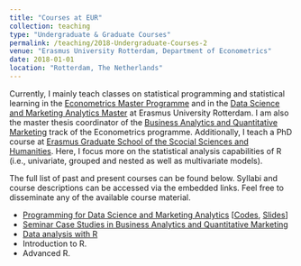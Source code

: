 ```yaml
---
title: "Courses at EUR"
collection: teaching
type: "Undergraduate & Graduate Courses"
permalink: /teaching/2018-Undergraduate-Courses-2
venue: "Erasmus University Rotterdam, Department of Econometrics"
date: 2018-01-01
location: "Rotterdam, The Netherlands"
---
```


Currently, I mainly teach classes on statistical programming and statistical learning in the [Econometrics Master Programme](https://www.eur.nl/en/master/econometrics) and in the [Data Science and Marketing Analytics Master](https://www.eur.nl/en/master/data-science-and-marketing-analytics) at Erasmus University Rotterdam. I am also the master thesis coordinator of the [Business Analytics and Quantitative Marketing](https://www.eur.nl/en/master/business-analytics-and-quantitative-marketing) track of the Econometrics programme. Additionally, I teach a PhD course at [Erasmus Graduate School of the Scocial Sciences and Humanities](https://www.eur.nl/en/egsh). Here, I focus more on the statistical analysis capabilities of R (i.e., univariate, grouped and nested as well as multivariate models).
<p style="margin:0;line-height:0;height:0"></p>
The full list of past and present courses can be found below. Syllabi and course descriptions can be accessed via the embedded links. Feel free to disseminate any of the available course material.


* [Programming for Data Science and Marketing Analytics](https://www.eur.nl/en/master/data-science-and-marketing-analytics/programme-overview) [[Codes](https://github.com/kagruber2412/RIntroduction), [Slides](https://github.com/kagruber2412/RIntroduction/tree/master/Slides)]
* [Seminar Case Studies in Business Analytics and Quantitative Marketing](https://www.eur.nl/en/master/business-analytics-and-quantitative-marketing/programme-overview)
* [Data analysis with R](https://www.eur.nl/en/egsh/course/data-analysis-r)
* Introduction to R.
* Advanced R.
